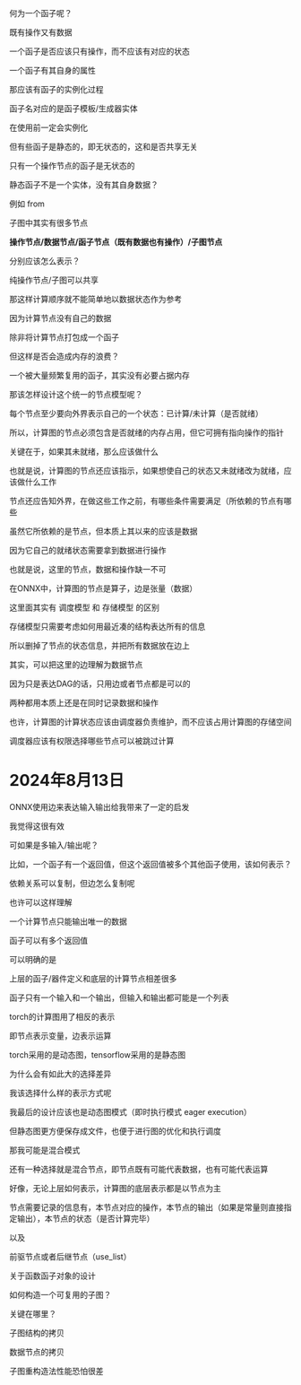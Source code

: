 何为一个函子呢？

既有操作又有数据

一个函子是否应该只有操作，而不应该有对应的状态

一个函子有其自身的属性

那应该有函子的实例化过程

函子名对应的是函子模板/生成器实体

在使用前一定会实例化

但有些函子是静态的，即无状态的，这和是否共享无关

只有一个操作节点的函子是无状态的

静态函子不是一个实体，没有其自身数据？

例如 from

子图中其实有很多节点

**操作节点/数据节点/函子节点（既有数据也有操作）/子图节点**

分别应该怎么表示？

纯操作节点/子图可以共享

那这样计算顺序就不能简单地以数据状态作为参考

因为计算节点没有自己的数据

除非将计算节点打包成一个函子

但这样是否会造成内存的浪费？

一个被大量频繁复用的函子，其实没有必要占据内存

那该怎样设计这个统一的节点模型呢？

每个节点至少要向外界表示自己的一个状态：已计算/未计算（是否就绪）

所以，计算图的节点必须包含是否就绪的内存占用，但它可拥有指向操作的指针

关键在于，如果其未就绪，那么应该做什么

也就是说，计算图的节点还应该指示，如果想使自己的状态又未就绪改为就绪，应该做什么工作

节点还应告知外界，在做这些工作之前，有哪些条件需要满足（所依赖的节点有哪些

虽然它所依赖的是节点，但本质上其以来的应该是数据

因为它自己的就绪状态需要拿到数据进行操作

也就是说，这里的节点，数据和操作缺一不可



在ONNX中，计算图的节点是算子，边是张量（数据）



这里面其实有 调度模型 和 存储模型 的区别

存储模型只需要考虑如何用最近凑的结构表达所有的信息

所以删掉了节点的状态信息，并把所有数据放在边上

其实，可以把这里的边理解为数据节点

因为只是表达DAG的话，只用边或者节点都是可以的

两种都用本质上还是在同时记录数据和操作



也许，计算图的计算状态应该由调度器负责维护，而不应该占用计算图的存储空间

调度器应该有权限选择哪些节点可以被跳过计算



# 2024年8月13日



ONNX使用边来表达输入输出给我带来了一定的启发

我觉得这很有效

可如果是多输入/输出呢？

比如，一个函子有一个返回值，但这个返回值被多个其他函子使用，该如何表示？

依赖关系可以复制，但边怎么复制呢



也许可以这样理解

一个计算节点只能输出唯一的数据

函子可以有多个返回值



可以明确的是

上层的函子/器件定义和底层的计算节点相差很多

函子只有一个输入和一个输出，但输入和输出都可能是一个列表



torch的计算图用了相反的表示

即节点表示变量，边表示运算

torch采用的是动态图，tensorflow采用的是静态图

为什么会有如此大的选择差异

我该选择什么样的表示方式呢



我最后的设计应该也是动态图模式（即时执行模式 eager execution）

但静态图更方便保存成文件，也便于进行图的优化和执行调度

那我可能是混合模式



还有一种选择就是混合节点，即节点既有可能代表数据，也有可能代表运算



好像，无论上层如何表示，计算图的底层表示都是以节点为主

节点需要记录的信息有，本节点对应的操作，本节点的输出（如果是常量则直接指定输出），本节点的状态（是否计算完毕）

以及

前驱节点或者后继节点（use_list）





关于函数函子对象的设计



如何构造一个可复用的子图？

关键在哪里？

子图结构的拷贝

数据节点的拷贝

子图重构造法性能恐怕很差